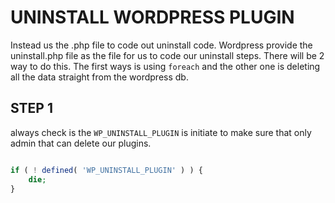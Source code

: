 # UNINSTALL WORDPRESS PLUGIN
Instead us the <wordpress-plugins-name>.php file to code out uninstall code. Wordpress provide the uninstall.php 
file as the file for us to code our uninstall steps. There will be 2 way to do this. The first ways is using `foreach` 
and the other one is deleting all the data straight from the wordpress db. 

## STEP 1 
always check is the `WP_UNINSTALL_PLUGIN` is initiate to make sure that only admin that can delete our plugins. 

```php

if ( ! defined( 'WP_UNINSTALL_PLUGIN' ) ) {
	die;
}
```
